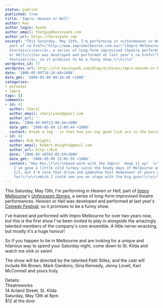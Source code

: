 ```yaml
---
status: publish
published: true
title: 'Impro: Heaven or Hell'
author: Kev
author_login: kyank
author_email: thatguy@kevinyank.com
author_url: https://kevinyank.com
excerpt: "This Saturday, May 13th, I'm performing in <cite>Heaven or Hell</cite>,
  part of <a href=\"http://www.impromelbourne.com.au/\">Impro Melbourne</a>'s <a href=\"http://www.impromelbourne.com.au/Feature.php?page=Shows&Category=All&ContentID=90\"><cite>Unforeseen
  Stories</cite></a>, a series of long-form improvised theatre performances. <cite>Heaven
  or Hell</cite> was developed and performed at last year's <a href=\"http://comedyfestival.com.au/\">Comedy
  Festival</a>, so it promises to be a funny show.\r\n\r\n"
wordpress_id: 77
wordpress_url: http://old.kevinyank.com/blog/archives/impro-heaven-or-hell/
date: '2006-05-09T18:16:48+1000'
date_gmt: '2006-05-09 08:16:48 +1000'
categories:
- personal
- impro
tags: []
comments:
- id: 41
  author: Cheryl
  author_email: cherylyank@gmail.com
  author_url: ''
  date: '2006-05-09T23:00:44+1000'
  date_gmt: '2006-05-09 13:00:44 +1000'
  content: break a leg - is that how you say good luck are in the business?
- id: 42
  author: Rob Knights
  author_email: Robert.Knights@gmail.com
  author_url: http://N/A
  date: '2006-05-10T01:05:59+1000'
  date_gmt: '2006-05-09 15:05:59 +1000'
  content: "Hey Kev,\r\n\r\nGood work with the Impro!  Keep it up!  \r\n\r\nI'm afraid
    I've gone a little cold turkey since the heady days of Melbourne and Foundation
    2/3, but I'm sure that drive and gameshow host demeanour of yours will take you
    far!\r\n\r\nWish I could see you on stage with the big guns!\r\n\r\nCheers,\r\nRob."
---
```

<p>This Saturday, May 13th, I'm performing in <cite>Heaven or Hell</cite>, part of <a href="http://www.impromelbourne.com.au/">Impro Melbourne</a>'s <a href="http://www.impromelbourne.com.au/Feature.php?page=Shows&Category=All&ContentID=90"><cite>Unforeseen Stories</cite></a>, a series of long-form improvised theatre performances. <cite>Heaven or Hell</cite> was developed and performed at last year's <a href="http://comedyfestival.com.au/">Comedy Festival</a>, so it promises to be a funny show.</p>
<p><a id="more"></a><a id="more-77"></a>I've trained and performed with Impro Melbourne for over two years now, but this is the first show I've been invited to play in alongside the amazingly talented members of the company's core ensemble. A little nerve-wracking, but mostly it's a huge honour!</p>
<p>So if you happen to be in Melbourne and are looking for a unique and hilarious way to spend your Saturday night, come down to St. Kilda and watch me sink or swim!</p>
<p>The show will be directed by the talented Patti Stiles, and the cast will include <span class="postbody">Rik Brown, </span><span class="postbody">Mark Gambino, </span><span class="postbody">Gina Kennedy, </span><span class="postbody">Jenny Lovell, Karl McConnell and yours truly.</span></p>
<p>Details:<br />
Theatreworks<br />
14 Acland Street, St. Kilda<br />
Saturday, May 13th at 8pm<br />
$12 at the door</p>
